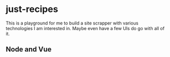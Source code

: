 # just-recipes

This is a playground for me to build a site scrapper with various technologies I am interested in. Maybe even have a few UIs do go with all of it.

## Node and Vue